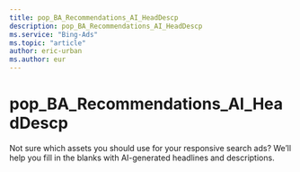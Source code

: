 ```yaml
---
title: pop_BA_Recommendations_AI_HeadDescp
description: pop_BA_Recommendations_AI_HeadDescp
ms.service: "Bing-Ads"
ms.topic: "article"
author: eric-urban
ms.author: eur
---
```


# pop_BA_Recommendations_AI_HeadDescp

Not sure which assets you should use for your responsive search ads? We’ll help you fill in the blanks with AI-generated headlines and descriptions.


